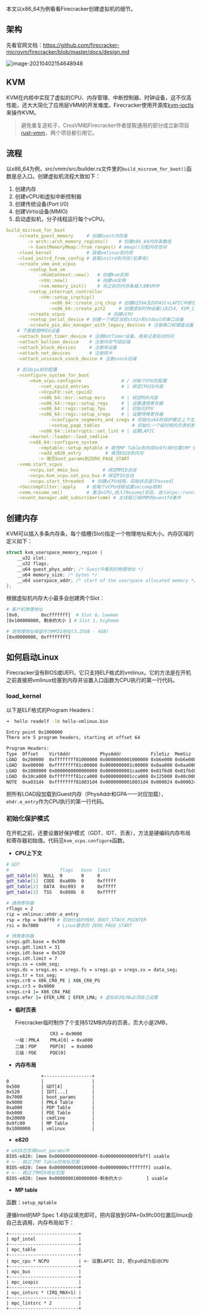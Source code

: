 本文以x86_64为例看看Firecracker创建虚拟机的细节。

## 架构

先看官网文档：https://github.com/firecracker-microvm/firecracker/blob/master/docs/design.md

![image-20210402154648948](_images/firecracker-arch.png)

## KVM

KVM在内核中实现了虚拟的CPU、内存管理、中断控制器、时钟设备，这不仅高性能，还大大简化了应用层VMM的开发难度。Firecracker使用开源库[kvm-ioctls](https://github.com/rust-vmm/kvm-ioctls)来操作KVM。

> 避免重复造轮子，CrosVM和Firecracker作者提取通用的部分成立新项目[rust-vmm](https://github.com/rust-vmm)，两个项目都引用它。

## 流程

以x86_64为例，src/vmm/src/builder.rs文件里的`build_microvm_for_boot()`函数是总入口。创建虚拟机流程大致如下：

1. 创建内存
2. 创建vCPU和虚拟中断控制器
3. 创建传统设备(Port I/0)
4. 创建Virtio设备(MMIO)
5. 启动虚拟机，分子线程运行每个vCPU。

```yaml
build_microvm_for_boot
	->create_guest_memory     # 创建Guest内存条
		-> arch::arch_memory_regions()    # 创建x86_64内存条数组
		-> GuestMemoryMmap::from_ranges() # mmap()分配内存空间
	->load_kernel             # 装载vmlinux到内存
	->load_initrd_from_config # 装载initrd到内存(如果有)
	->create_vmm_and_vcpus
		->setup_kvm_vm
			->KvmContext::new()   # 创建kvm实例
			->Vm::new()           # 创建vm实例
			->vm.memory_init()    # 将之前的内存条插入到KVM中
		->setup_interrupt_controller
			->Vm::setup_irqchip()
		    	->x86_64::create_irq_chip # 创建8259A及IOPAIC+LAPIC中断控制器
		    	->x86_64::create_pit2     # 创建虚拟时钟设备(i8254, KVM_CREATE_PIT2)
		->create_vcpus                # 创建vCPU
		->setup_serial_device # 创建一个绑定当前stdin和stdout的串口设备
		->create_pio_dev_manager_with_legacy_devices # 注册串口和键盘设备
	# 下面都是MMIO设备
	->attach_boot_timer_device # 注册BotTimer设备，用来记录启动时间
	->attach_balloon_device    # 注册内存气球后端
	->attach_block_devices     # 注册块设备
	->attach_net_devices       # 注册网卡
	->attach_unixsock_vsock_device # 注册vsock后端
	
	# 启动cpu前的配置
	->configure_system_for_boot
		->kvm_vcpu.configure               # / 对每个CPU的配置
		    ->set_cpuid_entries            # | 绑定CPUID内容
		    ->VcpuFd::set_cpuid2
		    ->x86_64::msr::setup_msrs      # | 绑定MSR内容
		    ->x86_64::regs::setup_regs     # | 设置通用寄存器
		    ->x86_64::regs::setup_fpu      # | 初始化FPU
		    ->x86_64::regs::setup_sregs    # | 设置特殊寄存器
		        ->configure_segments_and_sregs # 初始化x64的保护模式上下文
		        ->setup_page_tables            # 初始化一个临时用的页表机制
		    ->x86_64::interrupts::set_lint # | 设置LAPIC
		->kernel::loader::load_cmdline
		->x86_64::configure_system
		    ->mptable::setup_mptable # 填充MP Table到内存0x9fc00位置(MP Spec v1.4)
		    ->add_e820_entry         # 填充E820到内存
		    -> 填充boot_params到ZERO_PAGE_START
	->vmm.start_vcpus
		->vcpu.set_mmio_bus         # 绑定MMIO总线
		->vcpu.kvm_vcpu.set_pio_bus # 绑定PIO总线
		->vcpu.start_threaded   # 创建vCPU线程，初始状态是[Paused]
	->SeccompFilter::apply    # 给每个vCPU线程设置seccomp限制
	->vmm.resume_vm()         # 激活vCPU,进入[Resume]状态，进入Vcpu::running()
	->event_manager.add_subscriber(vmm) # 主线程订阅VMM的eventfd事件
```
## 创建内存

KVM可以插入多条内存条，每个插槽(Slot)指定一个物理地址和大小。内存区域的定义如下：

```c
struct kvm_userspace_memory_region {
	__u32 slot;
	__u32 flags;
	__u64 guest_phys_addr; /* Guest中看到的物理地址 */
	__u64 memory_size; /* bytes */
	__u64 userspace_addr; /* start of the userspace allocated memory */
};
```

根据虚拟机内存大小最多会创建两个Slot：

```sh
# 客户机物理地址
[0x0,        0xcfffffff]  # Slot 0，lowmem
[0x100000000, 剩余的大小 ] # Slot 1，highmem

# 该物理地址保留作为MMIO地址(3.25GB - 4GB)
[0xd0000000, 0xffffffff] 
```



## 如何启动Linux

Firecracker没有BIOS或UEFI，它只支持ELF格式的vmlinux。它的方法是在开机之前直接把vmlinux给塞到内存并设置入口函数为CPU执行的第一行代码。

### load_kernel

以下是ELF格式的Program Headers：

```sh
➜  hello readelf -lW hello-vmlinux.bin

Entry point 0x1000000
There are 5 program headers, starting at offset 64

Program Headers:
Type  Offset    VirtAddr           PhysAddr           FileSiz  MemSiz   Flg Align
LOAD  0x200000  0xffffffff81000000 0x0000000001000000 0xb6e000 0xb6e000 R E 0x200000
LOAD  0xe00000  0xffffffff81c00000 0x0000000001c00000 0x0aa000 0x0aa000 RW  0x200000
LOAD  0x1000000 0x0000000000000000 0x0000000001caa000 0x01f6d8 0x01f6d8 RW  0x200000
LOAD  0x10ca000 0xffffffff81cca000 0x0000000001cca000 0x125000 0x40c000 RWE 0x200000
NOTE  0xa031d4  0xffffffff818031d4 0x00000000018031d4 0x000024 0x000024     0x4
```

把所有LOAD段加载到Guest内存（PhysAddr和GPA一一对应加载）， `ehdr.e_entry`作为CPU执行的第一行代码。

### 初始化保护模式

在开机之前，还要设置好保护模式（GDT、IDT、页表），方法是硬编码内存布局和寄存器初始值。代码见`kvm_vcpu.configure`函数。

- **CPU上下文**

```sh
# GDT
#                   flags   base  limit
gdt_table[0]  NULL  0       0     0
gdt_table[1]  CODE  0xa09b  0     0xfffff
gdt_table[2]  DATA  0xc093  0     0xfffff
gdt_table[3]  TSS   0x808b  0     0xfffff

# 通用寄存器
rflags = 2
rip = vmlinux::ehdr.e_entry
rsp = rbp = 0x8ff0 # 初始化临时栈桢，BOOT_STACK_POINTER
rsi = 0x7000       # Linux要求的 ZERO_PAGE_START

# 特殊寄存器
sregs.gdt.base = 0x500
sregs.gdt.limit = 31
sregs.idt.base = 0x520
sregs.idt.limit = 7
sregs.cs = code_seg;
sregs.ds = sregs.es = sregs.fs = sregs.gs = sregs.ss = data_seg;
sregs.tr = tss_seg;
sregs.cr0 = X86_CR0_PE | X86_CR0_PG
sregs.cr3 = 0x9000
sregs.cr4 |= X86_CR4_PAE
sregs.efer |= EFER_LME | EFER_LMA; # 虚拟机的LMA必须自己设置
```

- **临时页表**

    Firecracker临时制作了个支持512MB内存的页表，页大小是2MB，

    ```
                 CR3 = 0x9000
    一级：PML4    PML4[0] = 0xa000
    二级：PDP     PDP[0]  = 0xb000
    三级：PDE     PDE[0]
    ```

    

- **内存布局**

```
             +------------------+
0            |                  |
0x500        | GDT[4]           |
0x520        | IDT[...]         |
0x7000       | boot_params      |
0x9000       | PML4 Table       |
0xa000       | PDP Table        |
0xb000       | PDE Table        |
0x20000      | cmdline          |
0x9fc00      | MP Table         |
0x1000000    | vmlinux          |
```

- **e820**

```sh
# e820包含再boot_params中
BIOS-e820: [mem 0x0000000000000000-0x000000000009fbff] usable
# <-- 跳过了MP Table的地址范围
BIOS-e820: [mem 0x0000000000100000-0x00000000cfffffff] usable、
# <-- 跳过了MMIO地址范围
BIOS-e820: [mem 0x0000000100000000-剩余的大小         ] usable
```

- **MP table**

函数：`setup_mptable`

遵循Intel的MP Spec 1.4协议填充即可，把内容放到GPA=0x9fc00位置后linux会自己去调用，内存布局如下：

```
+--------------------------+
| mpf_intel                |
+--------------------------+ 
| mpc_table                |
+--------------------------+
| mpc_cpu * NCPU           | <- 设置LAPIC ID, 把cpu0设为启动CPU
+--------------------------+
| mpc_bus                  |
+--------------------------+
| mpc_ioapic               |
+--------------------------+
| mpc_intsrc * (IRQ_MAX+1) |
+--------------------------+
| mpc_lintsrc * 2          |
+--------------------------+
```